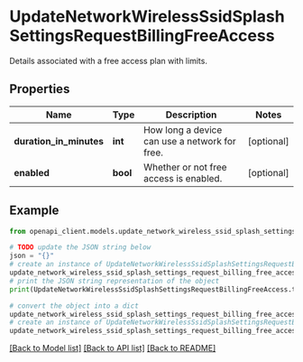 # UpdateNetworkWirelessSsidSplashSettingsRequestBillingFreeAccess

Details associated with a free access plan with limits.

## Properties

Name | Type | Description | Notes
------------ | ------------- | ------------- | -------------
**duration_in_minutes** | **int** | How long a device can use a network for free. | [optional] 
**enabled** | **bool** | Whether or not free access is enabled. | [optional] 

## Example

```python
from openapi_client.models.update_network_wireless_ssid_splash_settings_request_billing_free_access import UpdateNetworkWirelessSsidSplashSettingsRequestBillingFreeAccess

# TODO update the JSON string below
json = "{}"
# create an instance of UpdateNetworkWirelessSsidSplashSettingsRequestBillingFreeAccess from a JSON string
update_network_wireless_ssid_splash_settings_request_billing_free_access_instance = UpdateNetworkWirelessSsidSplashSettingsRequestBillingFreeAccess.from_json(json)
# print the JSON string representation of the object
print(UpdateNetworkWirelessSsidSplashSettingsRequestBillingFreeAccess.to_json())

# convert the object into a dict
update_network_wireless_ssid_splash_settings_request_billing_free_access_dict = update_network_wireless_ssid_splash_settings_request_billing_free_access_instance.to_dict()
# create an instance of UpdateNetworkWirelessSsidSplashSettingsRequestBillingFreeAccess from a dict
update_network_wireless_ssid_splash_settings_request_billing_free_access_from_dict = UpdateNetworkWirelessSsidSplashSettingsRequestBillingFreeAccess.from_dict(update_network_wireless_ssid_splash_settings_request_billing_free_access_dict)
```
[[Back to Model list]](../README.md#documentation-for-models) [[Back to API list]](../README.md#documentation-for-api-endpoints) [[Back to README]](../README.md)



